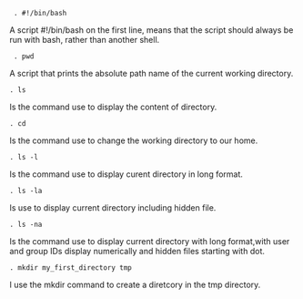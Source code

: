      . #!/bin/bash
 A script  #!/bin/bash on the first line,  means that the script should always be run with bash, rather than another shell.

     . pwd
 A script that prints the absolute path name of the current working directory.

    . ls
Is the command use to display the content of directory.

    . cd
Is the command use to change the working directory to our home.

    . ls -l
Is the command use to display curent directory in long format.

    . ls -la
Is use to display current directory including hidden file.

    . ls -na
Is the command use to display current directory with long format,with user and group IDs display numerically and hidden files starting with dot.

    . mkdir my_first_directory tmp
I use the mkdir command to create a diretcory in the tmp directory.
